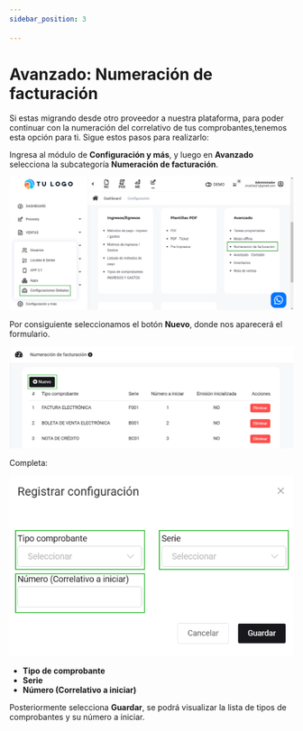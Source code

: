 ```yaml
---
sidebar_position: 3

---
```

# Avanzado: Numeración de facturación

Si estas migrando desde otro proveedor a nuestra plataforma, para poder continuar con la numeración del correlativo de tus comprobantes,tenemos esta opción para ti. Sigue estos pasos para realizarlo:

Ingresa al módulo de **Configuración y más**, y luego en **Avanzado** selecciona la subcategoría **Numeración de facturación**.

![Alt text](img/nfacturacin1.jpg)

Por consiguiente seleccionamos el botón **Nuevo**, donde nos aparecerá el formulario.

![Alt text](img/numeracion-nuevo.jpg)

Completa:

![Alt text](img/nfacturacin2.jpg)

* **Tipo de comprobante**
* **Serie**
* **Número (Correlativo a iniciar)**
  
Posteriormente selecciona **Guardar**, se podrá visualizar la lista de tipos de comprobantes y su número a iniciar.
